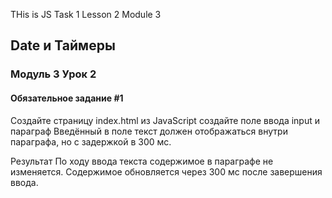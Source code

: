 THis is JS Task 1 Lesson 2 Module 3

## Date и Таймеры
### Модуль 3 Урок 2
#### Обязательное задание #1

  Создайте страницу index.html
  из JavaScript создайте поле ввода input и параграф
  Введённый в поле текст должен отображаться внутри параграфа, но с задержкой в 300 мс.

  Результат
  По ходу ввода текста содержимое в параграфе не изменяется.
  Содержимое обновляется через 300 мс после завершения ввода. 

